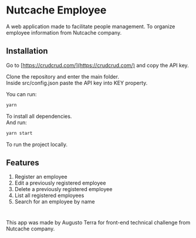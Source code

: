 # Nutcache Employee

A web application made to facilitate people management. To organize employee information from Nutcache company.

## Installation

Go to [https://crudcrud.com/](https://crudcrud.com/) and copy the API key. 

Clone the repository and enter the main folder.  
Inside src/config.json paste the API key into KEY property.
 
You can run:

```bash
yarn
```

To install all dependencies.  
And run:

```bash
yarn start
```
To run the project locally.

## Features

1. Register an employee
2. Edit a previously registered employee
3. Delete a previously registered employee
4. List all registered employees
5. Search for an employee by name

#

This app was made by Augusto Terra for front-end technical challenge from Nutcache company.